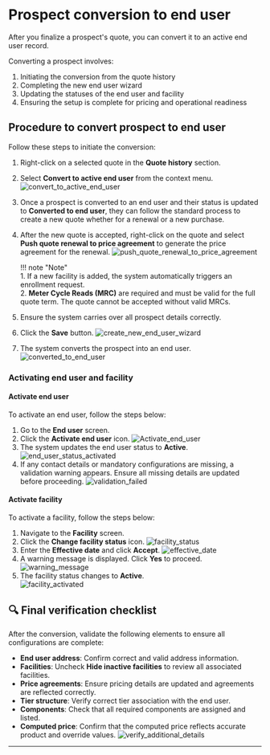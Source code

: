 # Prospect conversion to end user

After you finalize a prospect's quote, you can convert it to an active end user record. 

Converting a prospect involves:

1. Initiating the conversion from the quote history
2. Completing the new end user wizard
3. Updating the statuses of the end user and facility
4. Ensuring the setup is complete for pricing and operational readiness

## Procedure to convert prospect to end user

Follow these steps to initiate the conversion:

1. Right-click on a selected quote in the **Quote history** section.  
2. Select **Convert to active end user** from the context menu.
    ![convert_to_active_end_user](./images/convert_to_end_user.png)

3. Once a prospect is converted to an end user and their status is updated to **Converted to end user**, they can follow the standard process to create a new quote whether for a renewal or a new purchase. 
4. After the new quote is accepted, right-click on the quote and select **Push quote renewal to price agreement** to generate the price agreement for the renewal.
![push_quote_renewal_to_price_agreement](./images/push_quote_renewal_to_price_agreement.png)

    !!! note "Note"  
        1. If a new facility is added, the system automatically triggers an enrollment request.  
        2. **Meter Cycle Reads (MRC)** are required and must be valid for the full quote term. The quote cannot be accepted without valid MRCs.

5. Ensure the system carries over all prospect details correctly.  
6. Click the **Save** button.
    ![create_new_end_user_wizard](./images/create_new_end_user_wizard.png)
7. The system converts the prospect into an end user.  
    ![converted_to_end_user](./images/converted_end_user.png)

### Activating end user and facility

#### Activate end user

To activate an end user, follow the steps below:

1. Go to the **End user** screen.  
2. Click the **Activate end user** icon.
    ![Activate_end_user](./images/activate_end_user.png)
3. The system updates the end user status to **Active**.
    ![end_user_status_activated](./images/end_user_status_activated.png)
4. If any contact details or mandatory configurations are missing, a validation warning appears. Ensure all missing details are updated before proceeding.
    ![validation_failed](./images/validation_failed.png)

#### Activate facility

To activate a facility, follow the steps below:

1. Navigate to the **Facility** screen.  
2. Click the **Change facility status** icon.
    ![facility_status](./images/facility_activation.png)
3. Enter the **Effective date** and click **Accept**.
    ![effective_date](./images/facility_activation_1.png)
4. A warning message is displayed. Click **Yes** to proceed.
    ![warning_message](./images/effective_date_warning.png)
5. The facility status changes to **Active**.  
    ![facility_activated](./images/facility_activated.png)

<!-- 
## Verify additional details  

- **Address validation:** Confirm the correctness of the **End user address**.  
- **Facilities:** Uncheck **Hide inactive facilities** to view all associated facilities.  
- **Price agreements:** Check whether the system reflects price agreements correctly.  
- **Tiers:** Verify the correct association of the tier structure with the **End user**.  
- **Components:** Ensure the system lists all necessary components.  
- **Computed price:** Confirm that the computed price reflects accurate product and override values.  
    ![verify_additional_details](./images/verify_additional_details.png) -->

## 🔍 Final verification checklist

After the conversion, validate the following elements to ensure all configurations are complete:

* **End user address**: Confirm correct and valid address information.
* **Facilities**: Uncheck **Hide inactive facilities** to review all associated facilities.
* **Price agreements**: Ensure pricing details are updated and agreements are reflected correctly.
* **Tier structure**: Verify correct tier association with the end user.
* **Components**: Check that all required components are assigned and listed.
* **Computed price**: Confirm that the computed price reflects accurate product and override values.
    ![verify_additional_details](./images/verify_additional_details.png)

---
